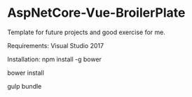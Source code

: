 # AspNetCore-Vue-BroilerPlate
Template for future projects and good exercise for me.

Requirements:
Visual Studio 2017

Installation:
npm install -g bower

bower install

gulp bundle
